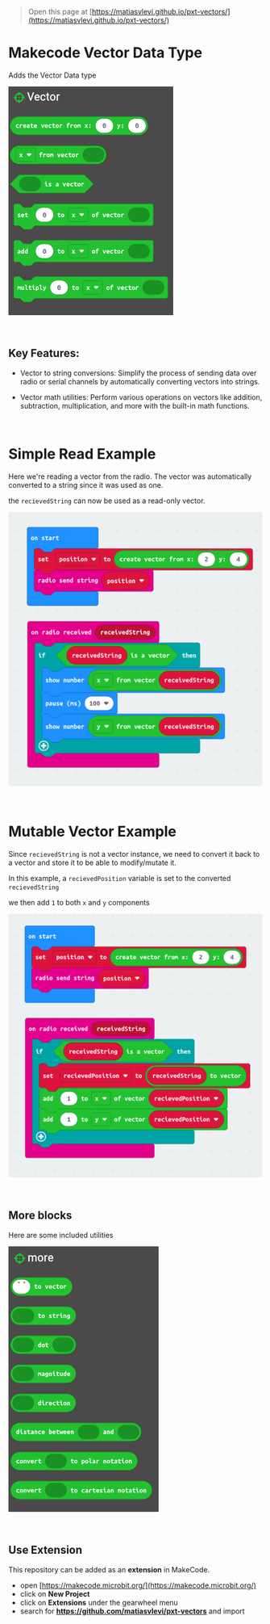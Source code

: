 > Open this page at [https://matiasvlevi.github.io/pxt-vectors/](https://matiasvlevi.github.io/pxt-vectors/)

# Makecode Vector Data Type

Adds the Vector Data type

![main](./assets/main_blocks.png)

<br/>

## Key Features:

- Vector to string conversions: Simplify the process of sending data over radio or serial channels by automatically converting vectors into strings.

- Vector math utilities: Perform various operations on vectors like addition, subtraction, multiplication, and more with the built-in math functions.

<br/>

# Simple Read Example

Here we're reading a vector from the radio. The vector was automatically converted to a string since it was used as one.

the `recievedString` can now be used as a read-only vector.

![example](./assets/example.png)

<br/>

# Mutable Vector Example

Since `recievedString` is not a vector instance, we need to convert it back to a vector and store it to be able to modify/mutate it.

In this example, a `recievedPosition` variable is set to the converted `recievedString`

we then add `1` to both `x` and `y` components

![mutable](./assets/mutable.png)

<br/>

## More blocks

Here are some included utilities

![more](./assets/more.png)

<br/>

## Use Extension

This repository can be added as an **extension** in MakeCode.

- open [https://makecode.microbit.org/](https://makecode.microbit.org/)
- click on **New Project**
- click on **Extensions** under the gearwheel menu
- search for **https://github.com/matiasvlevi/pxt-vectors** and import
